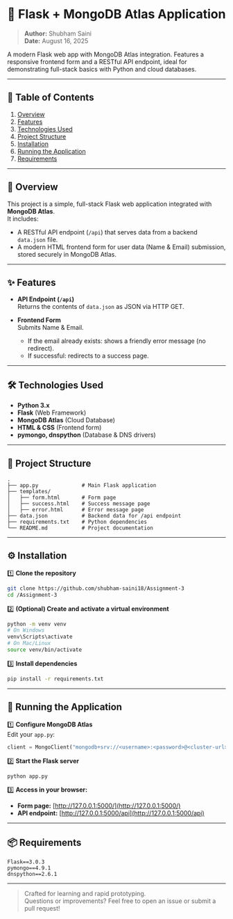 # 🚀 Flask + MongoDB Atlas Application

> **Author:** Shubham Saini  
> **Date:** August 16, 2025

A modern Flask web app with MongoDB Atlas integration. Features a responsive frontend form and a RESTful API endpoint, ideal for demonstrating full-stack basics with Python and cloud databases.

---

## 📑 Table of Contents

1. [Overview](#overview)
2. [Features](#features)
3. [Technologies Used](#technologies-used)
4. [Project Structure](#project-structure)
5. [Installation](#installation)
6. [Running the Application](#running-the-application)
7. [Requirements](#requirements)


---

## 📌 Overview

This project is a simple, full-stack Flask web application integrated with **MongoDB Atlas**.  
It includes:

- A RESTful API endpoint (`/api`) that serves data from a backend `data.json` file.
- A modern HTML frontend form for user data (Name & Email) submission, stored securely in MongoDB Atlas.

---

## ✨ Features

- **API Endpoint (`/api`)**  
  Returns the contents of `data.json` as JSON via HTTP GET.

- **Frontend Form**  
  Submits Name & Email.  
  - If the email already exists: shows a friendly error message (no redirect).
  - If successful: redirects to a success page.

---

## 🛠 Technologies Used

- **Python 3.x**
- **Flask** (Web Framework)
- **MongoDB Atlas** (Cloud Database)
- **HTML & CSS** (Frontend form)
- **pymongo, dnspython** (Database & DNS drivers)

---

## 📂 Project Structure

```
.
├── app.py              # Main Flask application
├── templates/
│   ├── form.html       # Form page
│   ├── success.html    # Success message page
│   ├── error.html      # Error message page
├── data.json           # Backend data for /api endpoint
├── requirements.txt    # Python dependencies
└── README.md           # Project documentation
```

---

## ⚙ Installation

1️⃣ **Clone the repository**
```bash
git clone https://github.com/shubham-saini18/Assignment-3
cd /Assignment-3
```

2️⃣ **(Optional) Create and activate a virtual environment**
```bash
python -m venv venv
# On Windows
venv\Scripts\activate
# On Mac/Linux
source venv/bin/activate
```

3️⃣ **Install dependencies**
```bash
pip install -r requirements.txt
```

---

## 🚀 Running the Application

1️⃣ **Configure MongoDB Atlas**  
Edit your `app.py`:
```python
client = MongoClient("mongodb+srv://<username>:<password>@<cluster-url>/")
```

2️⃣ **Start the Flask server**
```bash
python app.py
```

3️⃣ **Access in your browser:**
- **Form page:** [http://127.0.0.1:5000/](http://127.0.0.1:5000/)
- **API endpoint:** [http://127.0.0.1:5000/api](http://127.0.0.1:5000/api)

---

## 📦 Requirements

```
Flask==3.0.3
pymongo==4.9.1
dnspython==2.6.1
```

---


> Crafted for learning and rapid prototyping.  
> Questions or improvements? Feel free to open an issue or submit a pull request!
